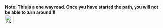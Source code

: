 **Note: This is a one way road. Once you have started the path, you will not be able to turn around!!!**
<br>
<img alt="GitHub commit activity" src="https://img.shields.io/github/commit-activity/y/tamga05/Tasks_by_Ignat?style=flat-square" height="27">
